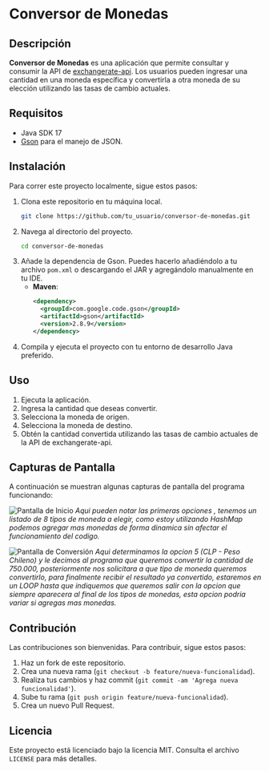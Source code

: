 # Conversor de Monedas

## Descripción

**Conversor de Monedas** es una aplicación que permite consultar y consumir la API de [exchangerate-api](https://www.exchangerate-api.com/). Los usuarios pueden ingresar una cantidad en una moneda específica y convertirla a otra moneda de su elección utilizando las tasas de cambio actuales.

## Requisitos

- Java SDK 17
- [Gson](https://github.com/google/gson) para el manejo de JSON.

## Instalación

Para correr este proyecto localmente, sigue estos pasos:

1. Clona este repositorio en tu máquina local.
   ```bash
   git clone https://github.com/tu_usuario/conversor-de-monedas.git
   ```
2. Navega al directorio del proyecto.
   ```bash
   cd conversor-de-monedas
   ```
3. Añade la dependencia de Gson. Puedes hacerlo añadiéndolo a tu archivo `pom.xml` o descargando el JAR y agregándolo manualmente en tu IDE.
    - **Maven**:
      ```xml
      <dependency>
        <groupId>com.google.code.gson</groupId>
        <artifactId>gson</artifactId>
        <version>2.8.9</version>
      </dependency>
      ```
4. Compila y ejecuta el proyecto con tu entorno de desarrollo Java preferido.

## Uso

1. Ejecuta la aplicación.
2. Ingresa la cantidad que deseas convertir.
3. Selecciona la moneda de origen.
4. Selecciona la moneda de destino.
5. Obtén la cantidad convertida utilizando las tasas de cambio actuales de la API de exchangerate-api.

## Capturas de Pantalla

A continuación se muestran algunas capturas de pantalla del programa funcionando:

![Pantalla de Inicio](images/1.png)
*Aqui pueden notar las primeras opciones , tenemos un listado de 8 tipos de moneda a elegir,
como estoy utilizando HashMap podemos agregar mas monedas de forma dinamica sin afectar el 
funcionamiento del codigo.*

![Pantalla de Conversión](images/3.png)
*Aqui determinamos la opcion 5 (CLP - Peso Chileno) y le decimos al programa que queremos convertir la cantidad de
750.000, posteriormente nos solicitara a que tipo de moneda queremos convertirlo, para finalmente recibir el resultado
ya convertido, estaremos en un LOOP hasta que indiquemos que queremos salir con la opcion que siempre aparecera al final 
de los tipos de monedas, esta opcion podria variar si agregas mas monedas.*

## Contribución

Las contribuciones son bienvenidas. Para contribuir, sigue estos pasos:

1. Haz un fork de este repositorio.
2. Crea una nueva rama (`git checkout -b feature/nueva-funcionalidad`).
3. Realiza tus cambios y haz commit (`git commit -am 'Agrega nueva funcionalidad'`).
4. Sube tu rama (`git push origin feature/nueva-funcionalidad`).
5. Crea un nuevo Pull Request.

## Licencia

Este proyecto está licenciado bajo la licencia MIT. Consulta el archivo `LICENSE` para más detalles.
